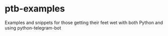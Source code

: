 # ptb-examples
Examples and snippets for those getting their feet wet with both Python and using python-telegram-bot
